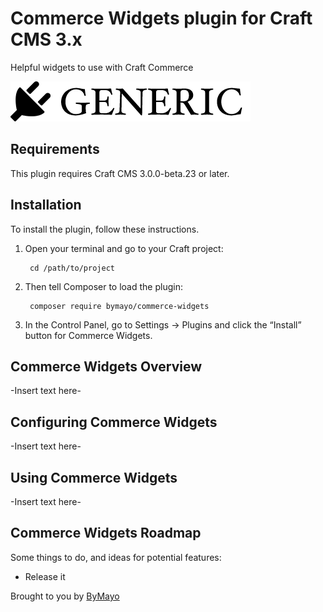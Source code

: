 # Commerce Widgets plugin for Craft CMS 3.x

Helpful widgets to use with Craft Commerce

![Screenshot](resources/img/plugin-logo.png)

## Requirements

This plugin requires Craft CMS 3.0.0-beta.23 or later.

## Installation

To install the plugin, follow these instructions.

1. Open your terminal and go to your Craft project:

        cd /path/to/project

2. Then tell Composer to load the plugin:

        composer require bymayo/commerce-widgets

3. In the Control Panel, go to Settings → Plugins and click the “Install” button for Commerce Widgets.

## Commerce Widgets Overview

-Insert text here-

## Configuring Commerce Widgets

-Insert text here-

## Using Commerce Widgets

-Insert text here-

## Commerce Widgets Roadmap

Some things to do, and ideas for potential features:

* Release it

Brought to you by [ByMayo](http://bymayo.co.uk)
